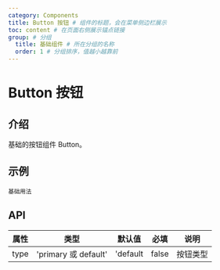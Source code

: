 ```yaml
---
category: Components
title: Button 按钮 # 组件的标题，会在菜单侧边栏展示
toc: content # 在页面右侧展示锚点链接
group: # 分组
  title: 基础组件 # 所在分组的名称
  order: 1 # 分组排序，值越小越靠前
---
```


# Button 按钮

## 介绍

基础的按钮组件 Button。

## 示例 

<!-- 可以通过code加载示例代码，dumi会帮我们做解析 -->
<code src="./demo/base.tsx">基础用法</code>

## API

<!-- 会生成api表格 -->
| 属性 | 类型                   | 默认值   | 必填 | 说明 |
| ---- | ---------------------- | -------- | ---- | ---- |
| type | 'primary 或 default' | 'default |  false  | 按钮类型 |
